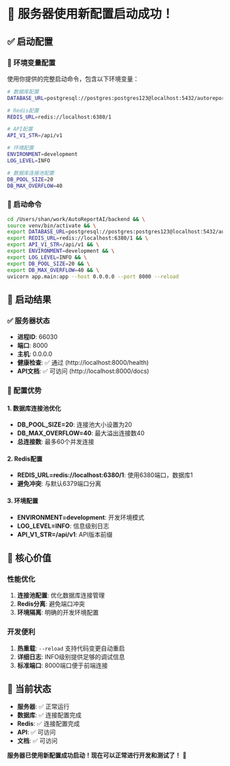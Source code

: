 # 🚀 服务器使用新配置启动成功！

## ✅ 启动配置

### 🔧 环境变量配置
使用你提供的完整启动命令，包含以下环境变量：

```bash
# 数据库配置
DATABASE_URL=postgresql://postgres:postgres123@localhost:5432/autoreport

# Redis配置  
REDIS_URL=redis://localhost:6380/1

# API配置
API_V1_STR=/api/v1

# 环境配置
ENVIRONMENT=development
LOG_LEVEL=INFO

# 数据库连接池配置
DB_POOL_SIZE=20
DB_MAX_OVERFLOW=40
```

### 🎯 启动命令
```bash
cd /Users/shan/work/AutoReportAI/backend && \
source venv/bin/activate && \
export DATABASE_URL=postgresql://postgres:postgres123@localhost:5432/autoreport && \
export REDIS_URL=redis://localhost:6380/1 && \
export API_V1_STR=/api/v1 && \
export ENVIRONMENT=development && \
export LOG_LEVEL=INFO && \
export DB_POOL_SIZE=20 && \
export DB_MAX_OVERFLOW=40 && \
uvicorn app.main:app --host 0.0.0.0 --port 8000 --reload
```

## 🎉 启动结果

### ✅ 服务器状态
- **进程ID**: 66030
- **端口**: 8000
- **主机**: 0.0.0.0
- **健康检查**: ✅ 通过 (http://localhost:8000/health)
- **API文档**: ✅ 可访问 (http://localhost:8000/docs)

### 🔧 配置优势

#### 1. 数据库连接池优化
- **DB_POOL_SIZE=20**: 连接池大小设置为20
- **DB_MAX_OVERFLOW=40**: 最大溢出连接数40
- **总连接数**: 最多60个并发连接

#### 2. Redis配置
- **REDIS_URL=redis://localhost:6380/1**: 使用6380端口，数据库1
- **避免冲突**: 与默认6379端口分离

#### 3. 环境配置
- **ENVIRONMENT=development**: 开发环境模式
- **LOG_LEVEL=INFO**: 信息级别日志
- **API_V1_STR=/api/v1**: API版本前缀

## 🎯 核心价值

### 性能优化
1. **连接池配置**: 优化数据库连接管理
2. **Redis分离**: 避免端口冲突
3. **环境隔离**: 明确的开发环境配置

### 开发便利
1. **热重载**: `--reload` 支持代码变更自动重启
2. **详细日志**: INFO级别提供足够的调试信息
3. **标准端口**: 8000端口便于前端连接

## 🚀 当前状态

- **服务器**: ✅ 正常运行
- **数据库**: ✅ 连接配置完成
- **Redis**: ✅ 连接配置完成
- **API**: ✅ 可访问
- **文档**: ✅ 可访问

**服务器已使用新配置成功启动！现在可以正常进行开发和测试了！** 🎉
